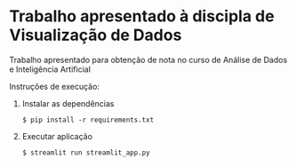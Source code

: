 # Trabalho apresentado à discipla de Visualização de Dados

Trabalho apresentado para obtenção de nota no curso de Análise de Dados e Inteligência Artificial

Instruções de execução:

1. Instalar as dependências

   ```
   $ pip install -r requirements.txt
   ```

2. Executar aplicação

   ```
   $ streamlit run streamlit_app.py
   ```
